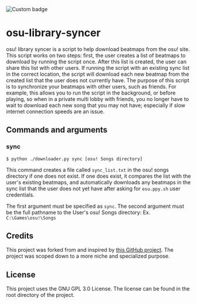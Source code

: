 <img alt="Custom badge" src="https://img.shields.io/badge/python-3.5-brightgreen.svg?logo=python">

# osu-library-syncer

osu! library syncer is a script to help download beatmaps from the osu! site.
This script works on two steps: first, the user creates a list of beatmaps to
download by running the script once. After this list is created, the user can
share this list with other users. If running the script with an existing sync
list in the correct location, the script will download each new beatmap from
the created list that the user does not currently have. The purpose of this
script is to synchronize your beatmaps with other users, such as friends. For
example, this allows you to run the script in the background, or before
playing, so when in a private multi lobby with friends, you no longer have to
wait to download each new song that you may not have; especially if slow
internet connection speeds are an issue.

## Commands and arguments

### sync

```
$ python ./downloader.py sync [osu! Songs directory]
```

This command creates a file called `sync_list.txt` in the osu! songs directory
if one does not exist. If one does exist, it compares the list with the user's
existing beatmaps, and automatically downloads any beatmaps in the sync list
that the user does not yet have after asking for `osu.ppy.sh` user credentials.

The first argument must be specified as `sync`. The second argument must be the
full pathname to the User's osu! Songs directory:  Ex. `C:\Games\osu!\Songs`

## Credits

This project was forked from and inspired by
[this GitHub project](https://github.com/altur13/osu-Downloader). The project
was scoped down to a more niche and specialized purpose.

## License

This project uses the GNU GPL 3.0 License. The license can be found in the root
directory of the project.